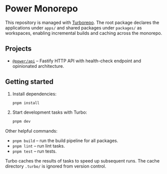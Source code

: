 # Power Monorepo

This repository is managed with [Turborepo](https://turbo.build/). The root package declares the applications under `apps/` and
shared packages under `packages/` as workspaces, enabling incremental builds and caching across the monorepo.

## Projects

- [`@power/api`](./apps/api) – Fastify HTTP API with health-check endpoint and opinionated architecture.

## Getting started

1. Install dependencies:
   ```sh
   pnpm install
   ```
2. Start development tasks with Turbo:
   ```sh
   pnpm dev
   ```

Other helpful commands:

- `pnpm build` – run the build pipeline for all packages.
- `pnpm lint` – run lint tasks.
- `pnpm test` – run tests.

Turbo caches the results of tasks to speed up subsequent runs. The cache directory `.turbo/` is ignored from version control.
